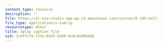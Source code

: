 ```yaml
---
content_type: resource
description: ''
file: https://ol-ocw-studio-app-qa.s3.amazonaws.com/courses/6-189-multicore-programming-primer-january-iap-2007/3c4ffcfa723a64555eb96c0c6e00bda8_zg1bHfos6U8.srt
file_type: application/x-subrip
resourcetype: Other
title: 3play caption file
uid: 3c4ffcfa-723a-6455-5eb9-6c0c6e00bda8
---
```


